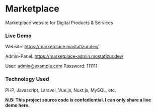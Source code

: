 # Marketplace
Marketplace website for Digital Products &amp; Services

### Live Demo
Website: https://marketplace.mostafizur.dev/

Admin-Panel: https://marketplace-admin.mostafizur.dev/

User: admin@example.com Password: 111111

### Technology Used
PHP, Javascript, Laravel, Vue.js, Nuxt.js, MySQL, etc.

**N.B: This project source code is confediential. I can only share a live demo here.**
